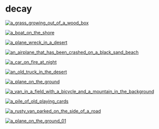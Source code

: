 # decay

<a href="a_grass_growing_out_of_a_wood_box.jpg"><img alt="a_grass_growing_out_of_a_wood_box" src="a_grass_growing_out_of_a_wood_box.jpg"></a>

<a href="a_boat_on_the_shore.jpg"><img alt="a_boat_on_the_shore" src="a_boat_on_the_shore.jpg"></a>

<a href="a_plane_wreck_in_a_desert.jpg"><img alt="a_plane_wreck_in_a_desert" src="a_plane_wreck_in_a_desert.jpg"></a>

<a href="an_airplane_that_has_been_crashed_on_a_black_sand_beach.jpg"><img alt="an_airplane_that_has_been_crashed_on_a_black_sand_beach" src="an_airplane_that_has_been_crashed_on_a_black_sand_beach.jpg"></a>

<a href="a_car_on_fire_at_night.jpg"><img alt="a_car_on_fire_at_night" src="a_car_on_fire_at_night.jpg"></a>

<a href="an_old_truck_in_the_desert.jpg"><img alt="an_old_truck_in_the_desert" src="an_old_truck_in_the_desert.jpg"></a>

<a href="a_plane_on_the_ground.jpg"><img alt="a_plane_on_the_ground" src="a_plane_on_the_ground.jpg"></a>

<a href="a_van_in_a_field_with_a_bicycle_and_a_mountain_in_the_background.jpg"><img alt="a_van_in_a_field_with_a_bicycle_and_a_mountain_in_the_background" src="a_van_in_a_field_with_a_bicycle_and_a_mountain_in_the_background.jpg"></a>

<a href="a_pile_of_old_playing_cards.jpg"><img alt="a_pile_of_old_playing_cards" src="a_pile_of_old_playing_cards.jpg"></a>

<a href="a_rusty_van_parked_on_the_side_of_a_road.jpg"><img alt="a_rusty_van_parked_on_the_side_of_a_road" src="a_rusty_van_parked_on_the_side_of_a_road.jpg"></a>

<a href="a_plane_on_the_ground_01.jpg"><img alt="a_plane_on_the_ground_01" src="a_plane_on_the_ground_01.jpg"></a>

